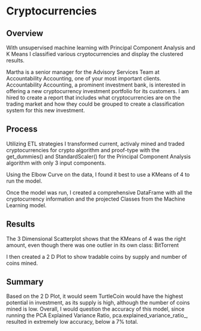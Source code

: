 # Cryptocurrencies
## Overview
With unsupervised machine learning with Principal Component Analysis and K Means I classified various cryptocurrencies and display the clustered results.

Martha is a senior manager for the Advisory Services Team at Accountability Accounting, one of your most important clients. Accountability Accounting, a prominent investment bank, is interested in offering a new cryptocurrency investment portfolio for its customers. I am hired to create a report that includes what cryptocurrencies are on the trading market and how they could be grouped to create a classification system for this new investment.

## Process
Utilizing ETL strategies I transformed current, activaly mined and traded cryptocurrencies for crypto algorithm and proof-type with the get_dummies() and StandardScaler() for the Principal Component Analysis algorithm with only 3 input components.

Using the Elbow Curve on the data, I found it best to use a KMeans of 4 to run the model.

Once the model was run, I created a comprehensive DataFrame with all the cryptocurrency information and the projected Classes from the Machine Learning model.

## Results
The 3 Dimensional Scatterplot shows that the KMeans of 4 was the right amount, even though there was one outlier in its own class: BitTorrent

I then created a 2 D Plot to show tradable coins by supply and number of coins mined.

## Summary
Based on the 2 D Plot, it would seem TurtleCoin would have the highest potential in investment, as its supply is high, although the number of coins mined is low.
Overall, I would question the accuracy of this model, since running the PCA Explained Variance Ratio, pca.explained_variance_ratio_, resulted in extremely low accuracy, below a 7% total.
